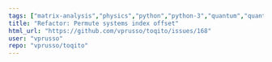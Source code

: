 ```yaml
---
tags: ["matrix-analysis","physics","python","python-3","quantum","quantum-computing","quantum-information","refactor","unitaryhack"]
title: "Refactor: Permute systems index offset"
html_url: "https://github.com/vprusso/toqito/issues/168"
user: "vprusso"
repo: "vprusso/toqito"
---
```


